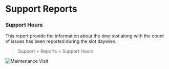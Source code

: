 <!-- add-breadcrumbs -->
# Support Reports



### Support Hours
This report provide the information about the time slot along with the count of issues has been reported during the slot daywise.

> Support > Reports > Support Hours

<img class="screenshot" alt="Maintenance Visit" src="/docs/assets/img/support/support_hours.png">
